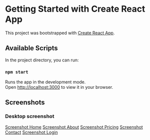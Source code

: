 # Getting Started with Create React App

This project was bootstrapped with [Create React App](https://github.com/facebook/create-react-app).

## Available Scripts

In the project directory, you can run:

### `npm start`

Runs the app in the development mode.\
Open [http://localhost:3000](http://localhost:3000) to view it in your browser.

## Screenshots

### Desktop screenshot

[Screenshot Home](https://github.com/pinggdev/Soal_Test_2/assets/59599517/ca763c5c-1fe6-42d8-a250-9deee0eb244c)
[Screenshot About](https://github.com/pinggdev/Soal_Test_2/assets/59599517/d32cb8f1-c4d5-43d2-9afa-95d0c5ea05f4)
[Screenshot Pricing](https://github.com/pinggdev/Soal_Test_2/assets/59599517/4a391975-8d58-4da7-a78a-89f391194e79)
[Screenshot Contact](https://github.com/pinggdev/Soal_Test_2/assets/59599517/febde000-b76e-49a7-a0ba-0ea056f62e97)
[Screenshot Login](https://github.com/pinggdev/Soal_Test_2/assets/59599517/073ca475-2247-4fac-bfdc-67917ee766af)
